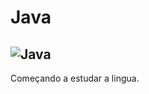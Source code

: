 # Java
![Java](https://img.shields.io/badge/java-%23ED8B00.svg?style=for-the-badge&logo=openjdk&logoColor=white)
----
 
Começando a estudar a lingua.



